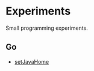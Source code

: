 Experiments
===========
Small programming experiments.


Go
--
* [setJavaHome](setJavaHome/setJavaHome.go)